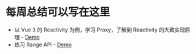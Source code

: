 # 每周总结可以写在这里

- 以 Vue 3 的 Reactivity 为例，学习 Proxy，了解到 Reactivity 的大致实现原理 - [Demo](./reactivity.html)
- 练习 Range API - [Demo](./dragdrop.html)
